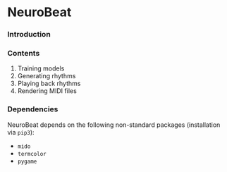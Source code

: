 # NeuroBeat
### Introduction

### Contents
1. Training models
1. Generating rhythms
1. Playing back rhythms
1. Rendering MIDI files

### Dependencies
NeuroBeat depends on the following non-standard packages (installation via `pip3`):
- `mido`
- `termcolor`
- `pygame`